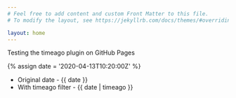 ```yaml
---
# Feel free to add content and custom Front Matter to this file.
# To modify the layout, see https://jekyllrb.com/docs/themes/#overriding-theme-defaults

layout: home
---
```



Testing the timeago plugin on GitHub Pages

{% assign date = '2020-04-13T10:20:00Z' %}

- Original date - {{ date }}
- With timeago filter - {{ date | timeago }}